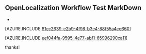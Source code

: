 ## OpenLocalization Workflow Test MarkDown
* 

[AZURE.INCLUDE [81ec2639-e2b9-4f98-b3e4-88f55a4cc660](calleeMd1.md)]



[AZURE.INCLUDE [eef044fa-9595-4e77-abf1-65996290ca11](calleeMd2.md)]

 
thanks!